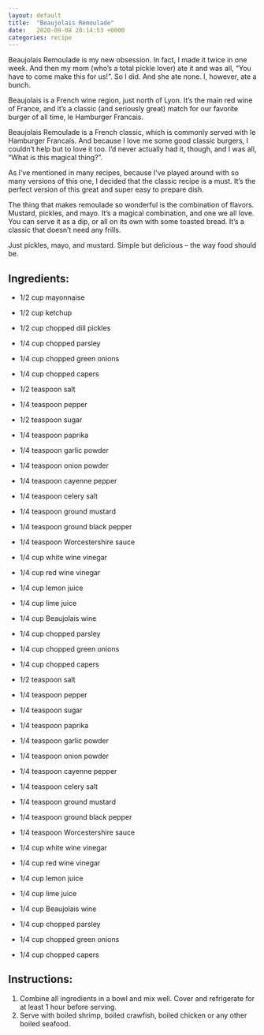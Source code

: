 ```yaml
---
layout: default
title:  "Beaujolais Remoulade"
date:   2020-09-08 20:14:53 +0000
categories: recipe
---
```

Beaujolais Remoulade is my new obsession. In fact, I made it twice in one week. And then my mom (who’s a total pickle lover) ate it and was all, “You have to come make this for us!”. So I did. And she ate none. I, however, ate a bunch.

Beaujolais is a French wine region, just north of Lyon. It’s the main red wine of France, and it’s a classic (and seriously great) match for our favorite burger of all time, le Hamburger Francais.

Beaujolais Remoulade is a French classic, which is commonly served with le Hamburger Francais. And because I love me some good classic burgers, I couldn’t help but to love it too. I’d never actually had it, though, and I was all, “What is this magical thing?”.

As I’ve mentioned in many recipes, because I’ve played around with so many versions of this one, I decided that the classic recipe is a must. It’s the perfect version of this great and super easy to prepare dish.

The thing that makes remoulade so wonderful is the combination of flavors. Mustard, pickles, and mayo. It’s a magical combination, and one we all love. You can serve it as a dip, or all on its own with some toasted bread. It’s a classic that doesn’t need any frills.

Just pickles, mayo, and mustard. Simple but delicious – the way food should be.


## Ingredients:

- 1/2 cup mayonnaise
- 1/2 cup ketchup
- 1/2 cup chopped dill pickles

- 1/4 cup chopped parsley
- 1/4 cup chopped green onions
- 1/4 cup chopped capers
- 1/2 teaspoon salt
- 1/4 teaspoon pepper
- 1/2 teaspoon sugar
- 1/4 teaspoon paprika
- 1/4 teaspoon garlic powder
- 1/4 teaspoon onion powder
- 1/4 teaspoon cayenne pepper
- 1/4 teaspoon celery salt
- 1/4 teaspoon ground mustard
- 1/4 teaspoon ground black pepper
- 1/4 teaspoon Worcestershire sauce

- 1/4 cup white wine vinegar
- 1/4 cup red wine vinegar
- 1/4 cup lemon juice
- 1/4 cup lime juice
- 1/4 cup Beaujolais wine
- 1/4 cup chopped parsley
- 1/4 cup chopped green onions
- 1/4 cup chopped capers
- 1/2 teaspoon salt
- 1/4 teaspoon pepper
- 1/4 teaspoon sugar
- 1/4 teaspoon paprika
- 1/4 teaspoon garlic powder
- 1/4 teaspoon onion powder
- 1/4 teaspoon cayenne pepper
- 1/4 teaspoon celery salt
- 1/4 teaspoon ground mustard
- 1/4 teaspoon ground black pepper
- 1/4 teaspoon Worcestershire sauce
- 1/4 cup white wine vinegar
- 1/4 cup red wine vinegar
- 1/4 cup lemon juice
- 1/4 cup lime juice
- 1/4 cup Beaujolais wine
- 1/4 cup chopped parsley
- 1/4 cup chopped green onions
- 1/4 cup chopped capers

## Instructions:

1. Combine all ingredients in a bowl and mix well. Cover and refrigerate for at least 1 hour before serving.
2. Serve with boiled shrimp, boiled crawfish, boiled chicken or any other boiled seafood.

